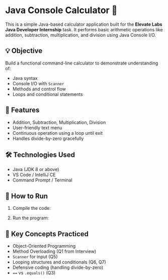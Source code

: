 # Java Console Calculator 🧮

This is a simple Java-based calculator application built for the **Elevate Labs Java Developer Internship** task. It performs basic arithmetic operations like addition, subtraction, multiplication, and division using Java Console I/O.

## 💡 Objective
Build a functional command-line calculator to demonstrate understanding of:
- Java syntax
- Console I/O with `Scanner`
- Methods and control flow
- Loops and conditional statements

## 🚀 Features
- Addition, Subtraction, Multiplication, Division
- User-friendly text menu
- Continuous operation using a loop until exit
- Handles divide-by-zero gracefully

## 🛠️ Technologies Used
- Java (JDK 8 or above)
- VS Code / IntelliJ CE
- Command Prompt / Terminal


## 📝 How to Run
1. Compile the code:

2. Run the program:

## 🧠 Key Concepts Practiced
- Object-Oriented Programming
- Method Overloading (Q1 from Interview)
- `Scanner` for input (Q5)
- Looping structures and conditionals (Q6, Q7)
- Defensive coding (handling divide-by-zero)
- `==` vs `.equals()` (Q3)


